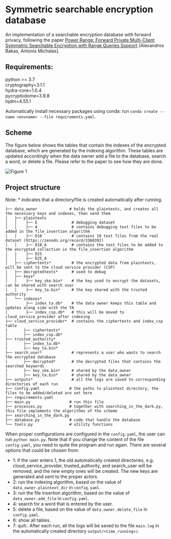 # Symmetric searchable encryption database 
An implementation of a searchable encryption database with forward privacy, following 
the paper [Power Range: Forward Private Multi-Client Symmetric Searchable Encryption with 
Range Queries Support](https://ieeexplore.ieee.org/abstract/document/9219739) [Alexandros Bakas, Antonis Michalas].

## Requirements:
python >= 3.7 \
cryptography=3.1.1 \
hydra-core=1.0.4 \
pycryptodome=3.9.8 \
tqdm=4.55.1

Automatically install necessary packages using conda: run
```conda create --name <envname> --file requirements.yaml```. 

## Scheme
The figure below shows the tables that contain the indexes of the encrypted database, which are generated
by the indexing algorithm. These tables are updated accordingly when the data owner add a file to the
database, search a word, or delete a file. Please refer to the paper to see how they are done.

![Figure 1](tables.png)

## Project structure
Note: * indicates that a directory/file is created automatically after running.

```.
├── data_owner              # holds the plaintexts, and creates all the necessary keys and indexes, then send them
│   ├── plaintexts
│   │    ├── E               # debugging dataset
│   │    ├── A               # contains debugging text files to be added in the file_insertion algorithm
│   │    ├── D10             # contains 10 text files from the real dataset (https://zenodo.org/record/3360392)
│   │    ├── D10_A           # contains the text files to be added to the encrypted collection in the file_insertion algorithm
│   │    ├── D25
│   │    ├── D25_A
│   ├── ciphertexts*         # the encrypted data from plaintexts, will be sent to the cloud service provider (CSP)
│   ├── decryptedtexts*      # used to debug
│   ├── keys*                 
│   │    ├── key_ske.bin*    # the key used to encrypt the datasets, can be shared with search user
│   │    ├── key_ta.bin*     # the key shared with the trusted authority 
│   └── indexes*
│        ├── index_ta.db*    # the data owner keeps this table and updates along side with the TA
│        ├── index_csp.db*   # this will be moved to cloud_service_provider after indexing 
├── cloud_service_provider*  # contains the ciphertexts and index_csp table
|       ├── ciphertexts*     
|       ├── index_csp.db*    
├── trusted_authority*       
|       ├── index_ta.db*    
|       ├── key_ta.bin*    
├── search_user*             # represents a user who wants to search the encrypted database 
|       ├── decrypted*       # the decrypted files that contains the searched keywords
|       ├── key_ske.bin*     # shared by the data_owner
|       ├── key_ta.bin*      # shared by the data_owner
├── outputs*                 # all the logs are saved to corresponding directories of each run
├── config.yaml             # the paths to plaintext directory, the files to be added/deleted are set here
├── requirements.yaml       
├── main.py                 # run this file 
├── processes.py            # together with searching_in_the_dark.py, this file implements the algorithms of the scheme 
├── searching_in_the_dark.py
├── database.py             # code that handle the database
└── tools.py                # utility functions
 ```

When proper configurations are configured in the ```config.yaml```, the user can run ```python main.py```.
Note that if you change the content of the file `config.yaml`, you need to
quite the program and run again.
There are several options that could be chosen from:
- 1: if the user enters 1, the old automatically created directories, e.g. cloud_service_provider, trusted_authority, 
  and search_user will be removed, and the new empty ones will be created.
  The new keys are generated and sent to the proper actors.
- 2: run the indexing algorithm, based on the value of `data_owner.plaintext_dir` in `config.yaml`.
- 3: run the file insertion algorithm, based on the value of `data_owner.add_file` in `config.yaml`.
- 4: search for a word that is entered by the user.
- 5: delete a file, based on the value of `data_owner.delete_file` in `config.yaml`. 
- 6: show all tables. 
- 7: quit:.
After each run, all the logs will be saved to the file ```main.log``` in the automatically created
directory ```output/<time_running>/```.

